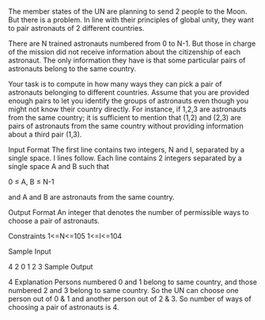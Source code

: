 The member states of the UN are planning to send 2 people to the Moon. But there is a problem. In line with their principles of global unity, they want to pair astronauts of 2 different countries.

There are N trained astronauts numbered from 0 to N-1. But those in charge of the mission did not receive information about the citizenship of each astronaut. The only information they have is that some particular pairs of astronauts belong to the same country.

Your task is to compute in how many ways they can pick a pair of astronauts belonging to different countries. Assume that you are provided enough pairs to let you identify the groups of astronauts even though you might not know their country directly. For instance, if 1,2,3 are astronauts from the same country; it is sufficient to mention that (1,2) and (2,3) are pairs of astronauts from the same country without providing information about a third pair (1,3). 

Input Format
The first line contains two integers, N and I, separated by a single space. I lines follow. Each line contains 2 integers separated by a single space A and B such that

0 ≤ A, B ≤ N-1

and A and B are astronauts from the same country.

Output Format
An integer that denotes the number of permissible ways to choose a pair of astronauts.

Constraints 
1<=N<=105
1<=I<=104

Sample Input

4 2
0 1
2 3
Sample Output

4
Explanation 
Persons numbered 0 and 1 belong to same country, and those numbered 2 and 3 belong to same country. So the UN can choose one person out of 0 & 1 and another person out of 2 & 3. So number of ways of choosing a pair of astronauts is 4.
